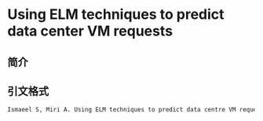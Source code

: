 # Using ELM techniques to predict data center VM requests

## 简介



## 引文格式

```latex
Ismaeel S, Miri A. Using ELM techniques to predict data centre VM requests[C]//2015 IEEE 2nd International Conference on Cyber Security and Cloud Computing. IEEE, 2015: 80-86.
```

